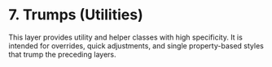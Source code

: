 # 7. Trumps (Utilities) 

This layer provides utility and helper classes with high specificity. It is intended for overrides, quick adjustments, and single property-based styles that trump the preceding layers. 